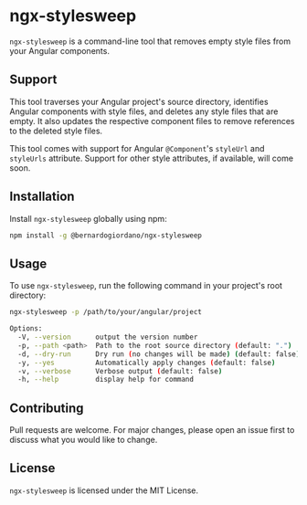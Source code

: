 # ngx-stylesweep

`ngx-stylesweep` is a command-line tool that removes empty style files from your Angular components.

## Support

This tool traverses your Angular project's source directory, identifies Angular components with style files, and deletes
any style files that are
empty. It also updates the respective component files to remove references to the deleted style files.

This tool comes with support for Angular `@Component`'s `styleUrl` and `styleUrls` attribute. 
Support for other style attributes, if available, will come soon.

## Installation

Install `ngx-stylesweep` globally using npm:

```bash
npm install -g @bernardogiordano/ngx-stylesweep
```

## Usage

To use `ngx-stylesweep`, run the following command in your project's root directory:

```bash
ngx-stylesweep -p /path/to/your/angular/project

Options:
  -V, --version      output the version number
  -p, --path <path>  Path to the root source directory (default: ".")
  -d, --dry-run      Dry run (no changes will be made) (default: false)
  -y, --yes          Automatically apply changes (default: false)
  -v, --verbose      Verbose output (default: false)
  -h, --help         display help for command
```

## Contributing

Pull requests are welcome. For major changes, please open an issue first to discuss what you would like to change.

## License

`ngx-stylesweep` is licensed under the MIT License.
